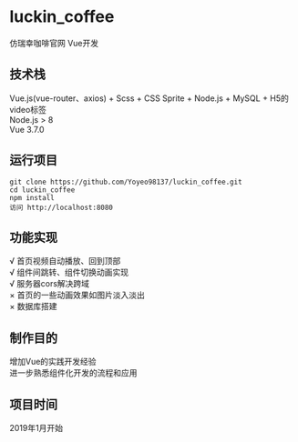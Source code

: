 # luckin_coffee
仿瑞幸咖啡官网 Vue开发
## 技术栈
Vue.js(vue-router、axios) + Scss + CSS Sprite + Node.js + MySQL + H5的video标签<br>
Node.js > 8<br>
Vue 3.7.0
## 运行项目
    git clone https://github.com/Yoyeo98137/luckin_coffee.git
    cd luckin_coffee
    npm install
    访问 http://localhost:8080
## 功能实现
√ 首页视频自动播放、回到顶部<br>
√ 组件间跳转、组件切换动画实现<br>
√ 服务器cors解决跨域<br>
× 首页的一些动画效果如图片淡入淡出<br>
× 数据库搭建
## 制作目的
增加Vue的实践开发经验<br>
进一步熟悉组件化开发的流程和应用
## 项目时间
2019年1月开始
